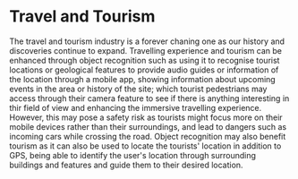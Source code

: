 # Travel and Tourism
The travel and tourism industry is a forever chaning one as our history and discoveries continue to expand. Travelling experience and tourism can be enhanced through object recognition such as using it to recognise tourist locations or geological features to provide audio guides or information of the location through a mobile app, showing information about upcoming events in the area or history of the site; which tourist pedestrians may access through their camera feature to see if there is anything interesting in thir field of view and enhancing the immersive travelling experience. However, this may pose a safety risk as tourists might focus more on their mobile devices rather than their surroundings, and lead to dangers such as incoming cars while crossing the road. Object recognition may also benefit tourism as it can also be used to locate the tourists' location in addition to GPS, being able to identify the user's location through surrounding buildings and features and guide them to their desired location. 
